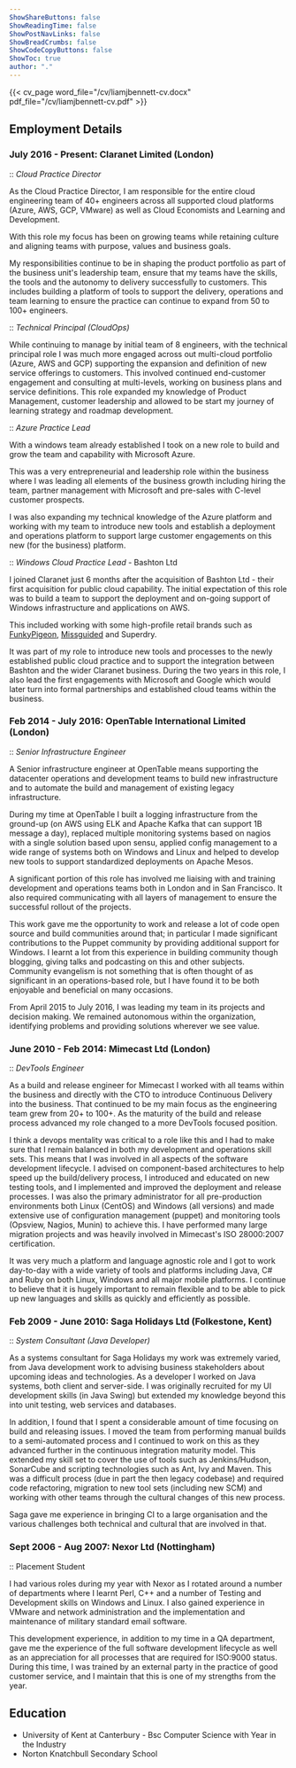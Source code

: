 ```yaml
---
ShowShareButtons: false
ShowReadingTime: false
ShowPostNavLinks: false
ShowBreadCrumbs: false
ShowCodeCopyButtons: false
ShowToc: true
author: "."
---
```


{{< cv_page word_file="/cv/liamjbennett-cv.docx" pdf_file="/cv/liamjbennett-cv.pdf" >}}


## Employment Details

### July 2016 - Present: Claranet Limited (London)
:: *Cloud Practice Director*

As the Cloud Practice Director, I am responsible for the entire cloud engineering team of 40+ engineers across all supported cloud platforms (Azure, AWS, GCP, VMware) as well as Cloud Economists and Learning and Development.

With this role my focus has been on growing teams while retaining culture and aligning teams with purpose, values and business goals. 

My responsibilities continue to be in shaping the product portfolio as part of the business unit's leadership team, ensure that my teams have the skills, the tools and the autonomy to delivery successfully to customers. This includes building a platform of tools to support the delivery, operations and team learning to ensure the practice can continue to expand from 50 to 100+ engineers.

:: *Technical Principal (CloudOps)*

While continuing to manage by initial team of 8 engineers, with the technical principal role I was much more engaged across out multi-cloud portfolio (Azure, AWS and GCP) supporting the expansion and definition of new service offerings to customers. This involved continued end-customer engagement and consulting at multi-levels, working on business plans and service definitions. This role expanded my knowledge of Product Management, customer leadership and allowed to be start my journey of learning strategy and roadmap development.

:: *Azure Practice Lead*

With a windows team already established I took on a new role to build and grow the team and capability with Microsoft Azure. 

This was a very entrepreneurial and leadership role within the business where I was leading all elements of the business growth including hiring the team, partner management with Microsoft and pre-sales with C-level customer prospects.

I was also expanding my technical knowledge of the Azure platform and working with my team to introduce new tools and establish a deployment and operations platform to support large customer engagements on this new (for the business) platform.


:: *Windows Cloud Practice Lead* - Bashton Ltd

I joined Claranet just 6 months after the acquisition of Bashton Ltd - their first acquisition for public cloud capability. The initial expectation of this role was to build a team to support the deployment and on-going support of Windows infrastructure and applications on AWS.

This included working with some high-profile retail brands such as [FunkyPigeon](https://insight.claranet.co.uk/case-studies/funky-pigeon-soars-to-new-heights-with-claranet-s-aws-and-devops-optimisation), [Missguided](https://www.claranet.co.uk/case-studies/missguided-drives-accelerated-growth-aws-and-claranet) and Superdry.

It was part of my role to introduce new tools and processes to the newly established public cloud practice and to support the integration between Bashton and the wider Claranet business. During the two years in this role, I also lead the first engagements with Microsoft and Google which would later turn into formal partnerships and established cloud teams within the business.



### Feb 2014 - July 2016: OpenTable International Limited (London)
:: *Senior Infrastructure Engineer*

A Senior infrastructure engineer at OpenTable means supporting the datacenter operations and development teams to build new infrastructure and to automate the build and management of existing legacy infrastructure.

During my time at OpenTable I built a logging infrastructure from the ground-up (on AWS using ELK and Apache Kafka that can support 1B message a day), replaced multiple monitoring systems based on nagios with a single solution based upon sensu, applied config management to a wide range of systems both on Windows and Linux and helped to develop new tools to support standardized deployments on Apache Mesos.

A significant portion of this role has involved me liaising with and training development and operations teams both in London and in San Francisco. It also required communicating with all layers of management to ensure the successful rollout of the projects.

This work gave me the opportunity to work and release a lot of code open source and build communities around that; in particular I made significant contributions to the Puppet community by providing additional support for Windows. I learnt a lot from this experience in building community though blogging, giving talks and podcasting on this and other subjects. Community evangelism is not something that is often thought of as significant in an operations-based role, but I have found it to be both enjoyable and beneficial on many occasions.

From April 2015 to July 2016, I was leading my team in its projects and decision making. We remained autonomous within the organization, identifying problems and providing solutions wherever we see value.


### June 2010 - Feb 2014: Mimecast Ltd (London)
:: *DevTools Engineer*

As a build and release engineer for Mimecast I worked with all teams within the business and directly with the CTO to introduce Continuous Delivery into the business. That continued to be my main focus as the engineering team grew from 20+ to 100+. As the maturity of the build and release process advanced my role changed to a more DevTools focused position.

I think a devops mentality was critical to a role like this and I had to make sure that I remain balanced in both my development and operations skill sets. This means that I was involved in all aspects of the software development lifecycle. I advised on component-based architectures to help speed up the build/delivery process, I introduced and educated on new testing tools, and I implemented and improved the deployment and release processes. I was also the primary administrator for all pre-production environments both Linux (CentOS) and Windows (all versions) and made extensive use of configuration management (puppet) and monitoring tools (Opsview, Nagios, Munin) to achieve this. I have performed many large migration projects and was heavily involved in Mimecast's ISO 28000:2007 certification.

It was very much a platform and language agnostic role and I got to work day-to-day with a wide variety of tools and platforms including Java, C# and Ruby on both Linux, Windows and all major mobile platforms. I continue to believe that it is hugely important to remain flexible and to be able to pick up new languages and skills as quickly and efficiently as possible.


### Feb 2009 - June 2010: Saga Holidays Ltd (Folkestone, Kent)
:: *System Consultant (Java Developer)*

As a systems consultant for Saga Holidays my work was extremely varied, from Java development work to advising business stakeholders about upcoming ideas and technologies. As a developer I worked on Java systems, both client and server-side. I was originally recruited for my UI development skills (in Java Swing) but extended my knowledge beyond this into unit testing, web services and databases.

In addition, I found that I spent a considerable amount of time focusing on build and releasing issues. I moved the team from performing manual builds to a semi-automated process and I continued to work on this as they advanced further in the continuous integration maturity model. This extended my skill set to cover the use of tools such as Jenkins/Hudson, SonarCube and scripting technologies such as Ant, Ivy and Maven. This was a difficult process (due in part the then legacy codebase) and required code refactoring, migration to new tool sets (including new SCM) and working with other teams through the cultural changes of this new process.

Saga gave me experience in bringing CI to a large organisation and the various challenges both technical and cultural that are involved in that.



### Sept 2006 - Aug 2007: Nexor Ltd (Nottingham)
:: Placement Student

I had various roles during my year with Nexor as I rotated around a number of departments where I learnt Perl, C++ and a number of Testing and Development skills on Windows and Linux. I also gained experience in VMware and network administration and the implementation and maintenance of military standard email software.

This development experience, in addition to my time in a QA department, gave me the experience of the full software development lifecycle as well as an appreciation for all processes that are required for ISO:9000 status. During this time, I was trained by an external party in the practice of good customer service, and I maintain that this is one of my strengths from the year.



## Education
* University of Kent at Canterbury - Bsc Computer Science with Year in the Industry
* Norton Knatchbull Secondary School